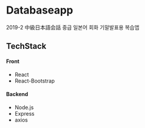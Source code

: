 # Databaseapp
2019-2 中級日本語会話 중급 일본어 회화 기말발표용 복습앱

## TechStack
#### Front
* React
* React-Bootstrap

#### Backend
* Node.js
* Express
* axios
